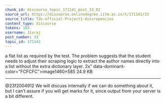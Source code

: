 ```yaml
---
chunk_id: discourse_topic_171141_post_33_02
source_url: https://discourse.onlinedegree.iitm.ac.in/t/171141/33
source_title: Tds-official-Project1-discrepencies
content_type: discourse
tokens: 103
username: Jivraj
post_number: 33
topic_id: 171141
---
```


 a flat list as required by the test. The problem suggests that the student needs to adjust their scraping logic to extract the author names directly into a list without the extra dictionary layer. 2x" data-dominant-color="FCFCFC">image1460×585 24.9 KB

---

@23f2004912 We will discuss internally if we can do something about it, but I can’t assure if you will get marks for it, since output from your server is a bit different.
